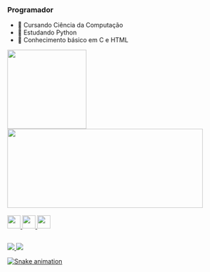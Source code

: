 ### Programador 


- 🔭 Cursando Ciência da Computação
- 🌱 Estudando Python
- 🤔 Conhecimento básico em C e HTML

<div>     
     <a hrf="https://https://github.com/emmanuelbarros">
     <img height="180em" src= "https://github-readme-stats.vercel.app/api?username=emmanuelbarros&show_icons=true&theme=dark&title_color=3CB371&icon_color=00FFFF&text_color=B0E0E6&include_all_commits=true&count_private=true"/>     
     <img width="445em" height="180em" src= "https://github-readme-stats.vercel.app/api/top-langs/?username=emmanuelbarros&layout=compact&langs_count=16&theme=dark&title_color=3CB371"/>
</div>

<div style="display: inline_block"><br>  
  <a href="https://www.python.org/doc/"><img aling="center" height="30" width"40" src="https://cdn.jsdelivr.net/gh/devicons/devicon/icons/python/python-original.svg">  
  <a href="https://webplatform.github.io/docs/html/html5/"><img aling="center" height="30" width"40" src="https://cdn.jsdelivr.net/gh/devicons/devicon/icons/html5/html5-original-wordmark.svg">  
  <a href="https://devdocs.io/c/"><img aling="center" height="30" width"40" src="https://cdn.jsdelivr.net/gh/devicons/devicon/icons/c/c-plain.svg">
  

</div>

##

<div>
    <a href="https://www.linkedin.com/in/emmanuel-barros-3b08b81b7/" target="_blank"><img src="https://img.shields.io/badge/LinkedIn-0077B5?style=for-the-badge&logo=linkedin&logoColor=white">
    <a href="mailto:emanuel_barros254@outlook.com"><img src="https://img.shields.io/badge/Microsoft_Outlook-0078D4?style=for-the-badge&logo=microsoft-outlook&logoColor=white">
</div>


![Snake animation](https://github.com/emmanuelbarros/emmanuelbarros/blob/output/github-contribution-grid-snake.svg)

          
